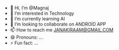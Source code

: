 - 👋 Hi, I’m @Magnaj
- 👀 I’m interested in Technology 
- 🌱 I’m currently learning AI
- 💞️ I’m looking to collaborate on ANDROID APP
- 📫 How to reach me JANAKIRAAM@GMAIL.COM 
- 😄 Pronouns: ...
- ⚡ Fun fact: ...

<!---
Magnaj/Magnaj is a ✨ special ✨ repository because its `README.md` (this file) appears on your GitHub profile.
You can click the Preview link to take a look at your changes.
--->

